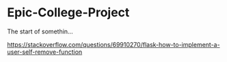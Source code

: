 # Epic-College-Project
The start of somethin...

https://stackoverflow.com/questions/69910270/flask-how-to-implement-a-user-self-remove-function
